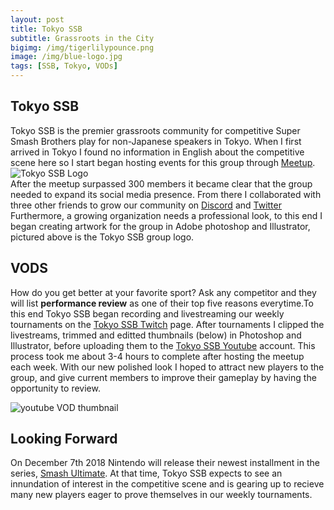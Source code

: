 ```yaml
---
layout: post
title: Tokyo SSB
subtitle: Grassroots in the City
bigimg: /img/tigerlilypounce.png
image: /img/blue-logo.jpg
tags: [SSB, Tokyo, VODs]
---
```


## Tokyo SSB
Tokyo SSB is the premier grassroots community for competitive Super Smash Brothers play for non-Japanese speakers in Tokyo.  When I first arrived in Tokyo I found no information in English about the competitive scene here so I start began hosting events for this group through [Meetup](https://www.meetup.com/Tokyo-Super-Smash-Bros/).  
![Tokyo SSB Logo](https://imgur.com/AdIVFHI.jpg)  
After the meetup surpassed 300 members it became clear that the group needed to expand its social media presence.  From there I collaborated with three other friends to grow our community on [Discord](https://discordapp.com/invite/GnJhYKx) and [Twitter](https://twitter.com/tokyo_ssb)
Furthermore, a growing organization needs a professional look, to this end I began creating artwork for the group in Adobe photoshop and Illustrator, pictured above is the Tokyo SSB group logo.



## VODS

How do you get better at your favorite sport? Ask any competitor and they will list **performance review** as one of their top five reasons everytime.To this end Tokyo SSB began recording and livestreaming our weekly tournaments on the [Tokyo SSB Twitch](https://www.twitch.tv/tokyossb) page. After tournaments I clipped the livestreams, trimmed and editted thumbnails (below) in Photoshop and Illustrator, before uploading them to the [Tokyo SSB Youtube](https://www.youtube.com/channel/UC1hu0RXTWBkkhN116BxpvcQ/videos) account. This process took me about 3-4 hours to complete after hosting the meetup each week. With our new polished look I hoped to attract new players to the group, and give current members to improve their gameplay by having the opportunity to review. 

![youtube VOD thumbnail](https://imgur.com/adFZEqW.jpg)

## Looking Forward
On December 7th 2018 Nintendo will release their newest installment in the series, [Smash Ultimate](https://www.smashbros.com/en_US/). At that time, Tokyo SSB expects to see an innundation of interest in the competitive scene and is gearing up to recieve many new players eager to prove themselves in our weekly tournaments.
